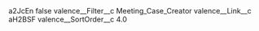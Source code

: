 <?xml version="1.0" encoding="UTF-8"?>
<CustomMetadata xmlns="http://soap.sforce.com/2006/04/metadata" xmlns:xsi="http://www.w3.org/2001/XMLSchema-instance" xmlns:xsd="http://www.w3.org/2001/XMLSchema">
    <label>a2JcEn</label>
    <protected>false</protected>
    <values>
        <field>valence__Filter__c</field>
        <value xsi:type="xsd:string">Meeting_Case_Creator</value>
    </values>
    <values>
        <field>valence__Link__c</field>
        <value xsi:type="xsd:string">aH2BSF</value>
    </values>
    <values>
        <field>valence__SortOrder__c</field>
        <value xsi:type="xsd:double">4.0</value>
    </values>
</CustomMetadata>
